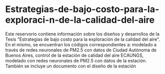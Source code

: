 # Estrategias-de-bajo-costo-para-la-exploraci-n-de-la-calidad-del-aire

Este reservorio contiene información sobre los diseños y desarrollos de la Tesis "Estrategias de bajo costo para la exploración de la calidad del aire". En el mismo, se encuentran los códigos correspondientes a: modelado a través de redes neuronales de PM2.5 con datos de Ciudad Autónoma de Buenos Aires, control de la estación de calidad del aire ECAUNGS, modelado con redes neuronales de PM2.5 con datos de la estación.
También se incluye un documento con el diseño de la estación


